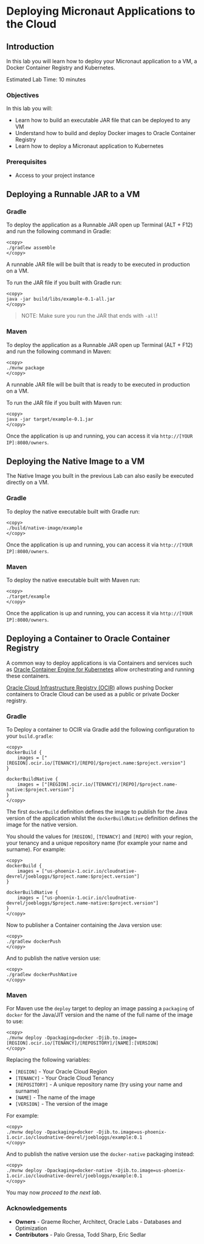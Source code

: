 # Deploying Micronaut Applications to the Cloud

## Introduction
In this lab you will learn how to deploy your Micronaut application to a VM, a Docker Container Registry and Kubernetes.

Estimated Lab Time: 10 minutes

### Objectives

In this lab you will:
* Learn how to build an executable JAR file that can be deployed to any VM
* Understand how to build and deploy Docker images to Oracle Container Registry
* Learn how to deploy a Micronaut application to Kubernetes

### Prerequisites

- Access to your project instance

## Deploying a Runnable JAR to a VM

### Gradle

To deploy the application as a Runnable JAR open up Terminal (ALT + F12) and run the following command in Gradle:

	<copy>
	./gradlew assemble
	</copy>

A runnable JAR file will be built that is ready to be executed in production on a VM. 

To run the JAR file if you built with Gradle run:

	<copy>
	java -jar build/libs/example-0.1-all.jar
	</copy>

> NOTE: Make sure you run the JAR that ends with `-all`!

### Maven

To deploy the application as a Runnable JAR open up Terminal (ALT + F12) and run the following command in Maven:

	<copy>
	./mvnw package
	</copy>


A runnable JAR file will be built that is ready to be executed in production on a VM. 

To run the JAR file if you built with Maven run:

	<copy>
	java -jar target/example-0.1.jar 
	</copy>

Once the application is up and running, you can access it via `http://[YOUR IP]:8080/owners`.

## Deploying the Native Image to a VM

The Native Image you built in the previous Lab can also easily be executed directly on a VM.

### Gradle

To deploy the native executable built with Gradle run:

	<copy>
	./build/native-image/example
	</copy>

Once the application is up and running, you can access it via `http://[YOUR IP]:8080/owners`.	
### Maven

To deploy the native executable built with Maven run:

	<copy>
	./target/example
	</copy>

Once the application is up and running, you can access it via `http://[YOUR IP]:8080/owners`.

## Deploying a Container to Oracle Container Registry

A common way to deploy applications is via Containers and services such as [Oracle Container Engine for Kubernetes](https://www.oracle.com/cloud-native/container-engine-kubernetes/) allow orchestrating and running these containers.

[Oracle Cloud Infrastructure Registry (OCIR)](https://docs.cloud.oracle.com/en-us/iaas/Content/Registry/Concepts/registryoverview.htm) allows pushing Docker containers to Oracle Cloud can be used as a public or private Docker registry.

### Gradle

To Deploy a container to OCIR via Gradle add the following configuration to your `build.gradle`:

	<copy>
	dockerBuild {
		images = ["[REGION].ocir.io/[TENANCY]/[REPO]/$project.name:$project.version"]
	}

	dockerBuildNative {
	    images = ["[REGION].ocir.io/[TENANCY]/[REPO]/$project.name-native:$project.version"]
	}
	</copy>

The first `dockerBuild` definition defines the image to publish for the Java version of the application whilst the `dockerBuildNative` definition defines the image for the native version.

You should the values for `[REGION]`, `[TENANCY]` and `[REPO]` with your region, your tenancy and a unique repository name (for example your name and surname). For example:

	<copy>
	dockerBuild {
		images = ["us-phoenix-1.ocir.io/cloudnative-devrel/joebloggs/$project.name:$project.version"]
	}

	dockerBuildNative {
	    images = ["us-phoenix-1.ocir.io/cloudnative-devrel/joebloggs/$project.name-native:$project.version"]
	}
	</copy>

Now to publisher a Container containing the Java version use:

	<copy>
	./gradlew dockerPush
	</copy>

And to publish the native version use:

	<copy>
	./gradlew dockerPushNative
	</copy>

### Maven

For Maven use the `deploy` target to deploy an image passing a `packaging` of `docker` for the Java/JIT version and the name of the full name of the image to use:

	<copy>
	./mvnw deploy -Dpackaging=docker -Djib.to.image=[REGION].ocir.io/[TENANCY]/[REPOSITORY]/[NAME]:[VERSION]
	</copy>	

Replacing the following variables:

* `[REGION]` - Your Oracle Cloud Region
* `[TENANCY]` - Your Oracle Cloud Tenancy
* `[REPOSITORY]` - A unique repository name (try using your name and surname)
* `[NAME]` - The name of the image
* `[VERSION]` - The version of the image

For example:

	<copy>
	./mvnw deploy -Dpackaging=docker -Djib.to.image=us-phoenix-1.ocir.io/cloudnative-devrel/joebloggs/example:0.1
	</copy>

And to publish the native version use the `docker-native` packaging instead:

	<copy>
	./mvnw deploy -Dpackaging=docker-native -Djib.to.image=us-phoenix-1.ocir.io/cloudnative-devrel/joebloggs/example:0.1
	</copy>


You may now *proceed to the next lab*.

### Acknowledgements
- **Owners** - Graeme Rocher, Architect, Oracle Labs - Databases and Optimization
- **Contributors** - Palo Gressa, Todd Sharp, Eric Sedlar